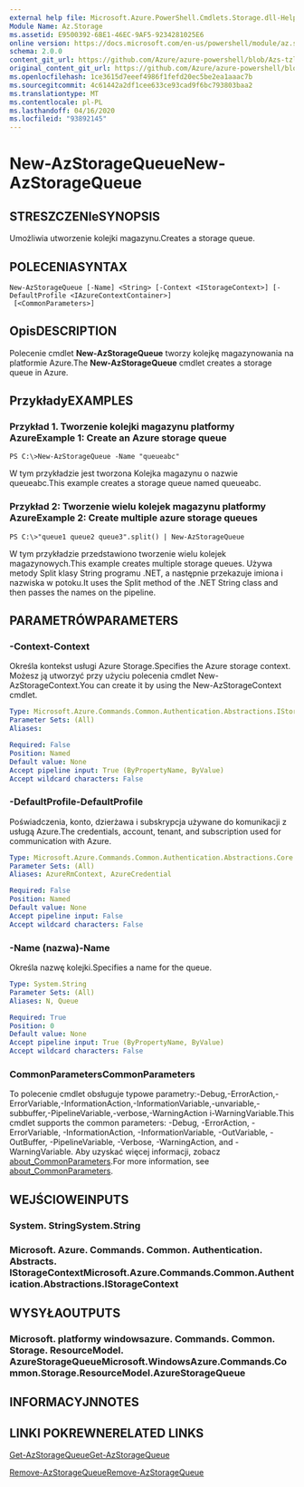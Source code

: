 ```yaml
---
external help file: Microsoft.Azure.PowerShell.Cmdlets.Storage.dll-Help.xml
Module Name: Az.Storage
ms.assetid: E9500392-6BE1-46EC-9AF5-9234281025E6
online version: https://docs.microsoft.com/en-us/powershell/module/az.storage/new-azstoragequeue
schema: 2.0.0
content_git_url: https://github.com/Azure/azure-powershell/blob/Azs-tzl/src/Storage/Storage.Management/help/New-AzStorageQueue.md
original_content_git_url: https://github.com/Azure/azure-powershell/blob/Azs-tzl/src/Storage/Storage.Management/help/New-AzStorageQueue.md
ms.openlocfilehash: 1ce3615d7eeef4986f1fefd20ec5be2ea1aaac7b
ms.sourcegitcommit: 4c61442a2df1cee633ce93cad9f6bc793803baa2
ms.translationtype: MT
ms.contentlocale: pl-PL
ms.lasthandoff: 04/16/2020
ms.locfileid: "93892145"
---
```

# <span data-ttu-id="5006c-101">New-AzStorageQueue</span><span class="sxs-lookup"><span data-stu-id="5006c-101">New-AzStorageQueue</span></span>

## <span data-ttu-id="5006c-102">STRESZCZENIe</span><span class="sxs-lookup"><span data-stu-id="5006c-102">SYNOPSIS</span></span>
<span data-ttu-id="5006c-103">Umożliwia utworzenie kolejki magazynu.</span><span class="sxs-lookup"><span data-stu-id="5006c-103">Creates a storage queue.</span></span>

## <span data-ttu-id="5006c-104">POLECENIA</span><span class="sxs-lookup"><span data-stu-id="5006c-104">SYNTAX</span></span>

```
New-AzStorageQueue [-Name] <String> [-Context <IStorageContext>] [-DefaultProfile <IAzureContextContainer>]
 [<CommonParameters>]
```

## <span data-ttu-id="5006c-105">Opis</span><span class="sxs-lookup"><span data-stu-id="5006c-105">DESCRIPTION</span></span>
<span data-ttu-id="5006c-106">Polecenie cmdlet **New-AzStorageQueue** tworzy kolejkę magazynowania na platformie Azure.</span><span class="sxs-lookup"><span data-stu-id="5006c-106">The **New-AzStorageQueue** cmdlet creates a storage queue in Azure.</span></span>

## <span data-ttu-id="5006c-107">Przykłady</span><span class="sxs-lookup"><span data-stu-id="5006c-107">EXAMPLES</span></span>

### <span data-ttu-id="5006c-108">Przykład 1. Tworzenie kolejki magazynu platformy Azure</span><span class="sxs-lookup"><span data-stu-id="5006c-108">Example 1: Create an Azure storage queue</span></span>
```
PS C:\>New-AzStorageQueue -Name "queueabc"
```

<span data-ttu-id="5006c-109">W tym przykładzie jest tworzona Kolejka magazynu o nazwie queueabc.</span><span class="sxs-lookup"><span data-stu-id="5006c-109">This example creates a storage queue named queueabc.</span></span>

### <span data-ttu-id="5006c-110">Przykład 2: Tworzenie wielu kolejek magazynu platformy Azure</span><span class="sxs-lookup"><span data-stu-id="5006c-110">Example 2: Create multiple azure storage queues</span></span>
```
PS C:\>"queue1 queue2 queue3".split() | New-AzStorageQueue
```

<span data-ttu-id="5006c-111">W tym przykładzie przedstawiono tworzenie wielu kolejek magazynowych.</span><span class="sxs-lookup"><span data-stu-id="5006c-111">This example creates multiple storage queues.</span></span>
<span data-ttu-id="5006c-112">Używa metody Split klasy String programu .NET, a następnie przekazuje imiona i nazwiska w potoku.</span><span class="sxs-lookup"><span data-stu-id="5006c-112">It uses the Split method of the .NET String class and then passes the names on the pipeline.</span></span>

## <span data-ttu-id="5006c-113">PARAMETRÓW</span><span class="sxs-lookup"><span data-stu-id="5006c-113">PARAMETERS</span></span>

### <span data-ttu-id="5006c-114">-Context</span><span class="sxs-lookup"><span data-stu-id="5006c-114">-Context</span></span>
<span data-ttu-id="5006c-115">Określa kontekst usługi Azure Storage.</span><span class="sxs-lookup"><span data-stu-id="5006c-115">Specifies the Azure storage context.</span></span>
<span data-ttu-id="5006c-116">Możesz ją utworzyć przy użyciu polecenia cmdlet New-AzStorageContext.</span><span class="sxs-lookup"><span data-stu-id="5006c-116">You can create it by using the New-AzStorageContext cmdlet.</span></span>

```yaml
Type: Microsoft.Azure.Commands.Common.Authentication.Abstractions.IStorageContext
Parameter Sets: (All)
Aliases:

Required: False
Position: Named
Default value: None
Accept pipeline input: True (ByPropertyName, ByValue)
Accept wildcard characters: False
```

### <span data-ttu-id="5006c-117">-DefaultProfile</span><span class="sxs-lookup"><span data-stu-id="5006c-117">-DefaultProfile</span></span>
<span data-ttu-id="5006c-118">Poświadczenia, konto, dzierżawa i subskrypcja używane do komunikacji z usługą Azure.</span><span class="sxs-lookup"><span data-stu-id="5006c-118">The credentials, account, tenant, and subscription used for communication with Azure.</span></span>

```yaml
Type: Microsoft.Azure.Commands.Common.Authentication.Abstractions.Core.IAzureContextContainer
Parameter Sets: (All)
Aliases: AzureRmContext, AzureCredential

Required: False
Position: Named
Default value: None
Accept pipeline input: False
Accept wildcard characters: False
```

### <span data-ttu-id="5006c-119">-Name (nazwa)</span><span class="sxs-lookup"><span data-stu-id="5006c-119">-Name</span></span>
<span data-ttu-id="5006c-120">Określa nazwę kolejki.</span><span class="sxs-lookup"><span data-stu-id="5006c-120">Specifies a name for the queue.</span></span>

```yaml
Type: System.String
Parameter Sets: (All)
Aliases: N, Queue

Required: True
Position: 0
Default value: None
Accept pipeline input: True (ByPropertyName, ByValue)
Accept wildcard characters: False
```

### <span data-ttu-id="5006c-121">CommonParameters</span><span class="sxs-lookup"><span data-stu-id="5006c-121">CommonParameters</span></span>
<span data-ttu-id="5006c-122">To polecenie cmdlet obsługuje typowe parametry:-Debug,-ErrorAction,-ErrorVariable,-InformationAction,-InformationVariable,-unvariable,-subbuffer,-PipelineVariable,-verbose,-WarningAction i-WarningVariable.</span><span class="sxs-lookup"><span data-stu-id="5006c-122">This cmdlet supports the common parameters: -Debug, -ErrorAction, -ErrorVariable, -InformationAction, -InformationVariable, -OutVariable, -OutBuffer, -PipelineVariable, -Verbose, -WarningAction, and -WarningVariable.</span></span> <span data-ttu-id="5006c-123">Aby uzyskać więcej informacji, zobacz [about_CommonParameters](http://go.microsoft.com/fwlink/?LinkID=113216).</span><span class="sxs-lookup"><span data-stu-id="5006c-123">For more information, see [about_CommonParameters](http://go.microsoft.com/fwlink/?LinkID=113216).</span></span>

## <span data-ttu-id="5006c-124">WEJŚCIOWE</span><span class="sxs-lookup"><span data-stu-id="5006c-124">INPUTS</span></span>

### <span data-ttu-id="5006c-125">System. String</span><span class="sxs-lookup"><span data-stu-id="5006c-125">System.String</span></span>

### <span data-ttu-id="5006c-126">Microsoft. Azure. Commands. Common. Authentication. Abstracts. IStorageContext</span><span class="sxs-lookup"><span data-stu-id="5006c-126">Microsoft.Azure.Commands.Common.Authentication.Abstractions.IStorageContext</span></span>

## <span data-ttu-id="5006c-127">WYSYŁA</span><span class="sxs-lookup"><span data-stu-id="5006c-127">OUTPUTS</span></span>

### <span data-ttu-id="5006c-128">Microsoft. platformy windowsazure. Commands. Common. Storage. ResourceModel. AzureStorageQueue</span><span class="sxs-lookup"><span data-stu-id="5006c-128">Microsoft.WindowsAzure.Commands.Common.Storage.ResourceModel.AzureStorageQueue</span></span>

## <span data-ttu-id="5006c-129">INFORMACYJN</span><span class="sxs-lookup"><span data-stu-id="5006c-129">NOTES</span></span>

## <span data-ttu-id="5006c-130">LINKI POKREWNE</span><span class="sxs-lookup"><span data-stu-id="5006c-130">RELATED LINKS</span></span>

[<span data-ttu-id="5006c-131">Get-AzStorageQueue</span><span class="sxs-lookup"><span data-stu-id="5006c-131">Get-AzStorageQueue</span></span>](./Get-AzStorageQueue.md)

[<span data-ttu-id="5006c-132">Remove-AzStorageQueue</span><span class="sxs-lookup"><span data-stu-id="5006c-132">Remove-AzStorageQueue</span></span>](./Remove-AzStorageQueue.md)


